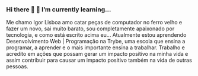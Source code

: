### Hi there 👋 🌱 I’m currently learning...

Me chamo Igor Lisboa amo catar peças de computador no ferro velho e fazer um novo, sai muito barato, sou completamente apaixonado por tecnologia, e como está escrito acima eu... Atualmente estou aprendendo Desenvolvimento Web | Programação na Trybe, uma escola que ensina a programar, a aprender e o mais importante ensina a trabalhar. Trabalho e acredito em ações que possam gerar um impacto positivo na minha vida e assim contribuir para causar um impacto positivo também na vida de outras pessoas.

<!--
**Igor-Lisboa7/Igor-Lisboa7** is a ✨ _special_ ✨ repository because its `README.md` (this file) appears on your GitHub profile.
-->

<!--
Here are some ideas to get you started:

- 🔭 I’m currently working on ...
- 🌱 I’m currently learning ...
- 👯 I’m looking to collaborate on ...
- 🤔 I’m looking for help with ...
- 💬 Ask me about ...
- 📫 How to reach me: ...
- 😄 Pronouns: ...
- ⚡ Fun fact: ...
-->
